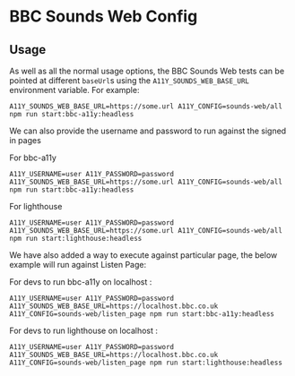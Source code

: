 # BBC Sounds Web Config

## Usage

As well as all the normal usage options, the BBC Sounds Web tests can be pointed at different `baseUrl`s using the `A11Y_SOUNDS_WEB_BASE_URL` environment variable. For example:


```
A11Y_SOUNDS_WEB_BASE_URL=https://some.url A11Y_CONFIG=sounds-web/all npm run start:bbc-a11y:headless
```

We can also provide the username and password to run against the signed in pages

For bbc-a11y
```
A11Y_USERNAME=user A11Y_PASSWORD=password A11Y_SOUNDS_WEB_BASE_URL=https://some.url A11Y_CONFIG=sounds-web/all npm run start:bbc-a11y:headless
```

For lighthouse
```
A11Y_USERNAME=user A11Y_PASSWORD=password A11Y_SOUNDS_WEB_BASE_URL=https://some.url A11Y_CONFIG=sounds-web/all npm run start:lighthouse:headless
```

We have also added a way to execute against particular page, the below example will run against Listen Page:

For devs to run bbc-a11y on localhost :
```
A11Y_USERNAME=user A11Y_PASSWORD=password A11Y_SOUNDS_WEB_BASE_URL=https://localhost.bbc.co.uk A11Y_CONFIG=sounds-web/listen_page npm run start:bbc-a11y:headless
```

For devs to run lighthouse on localhost :
```
A11Y_USERNAME=user A11Y_PASSWORD=password A11Y_SOUNDS_WEB_BASE_URL=https://localhost.bbc.co.uk A11Y_CONFIG=sounds-web/listen_page npm run start:lighthouse:headless
```
